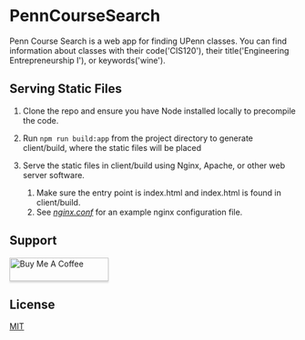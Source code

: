 # PennCourseSearch

Penn Course Search is a web app for finding UPenn classes. You can find information about classes
with their code('CIS120'), their title('Engineering Entrepreneurship I'), or keywords('wine').

## Serving Static Files

1. Clone the repo and ensure you have Node installed locally to precompile the code.

2. Run `npm run build:app` from the project directory to generate client/build, where the static files will be placed

3. Serve the static files in client/build using Nginx, Apache, or other web server software.
    1. Make sure the entry point is index.html and index.html is found in client/build.
    2. See *[nginx.conf](https://github.com/Henri93/PennCourseSearch/blob/clientLoads/nginx.conf)* for an example nginx configuration file.


## Support

<a href="https://www.buymeacoffee.com/henrygarant" target="_blank"><img src="https://www.buymeacoffee.com/assets/img/custom_images/orange_img.png" alt="Buy Me A Coffee" style="height: 41px !important;width: 174px !important;box-shadow: 0px 3px 2px 0px rgba(190, 190, 190, 0.5) !important;-webkit-box-shadow: 0px 3px 2px 0px rgba(190, 190, 190, 0.5) !important;" ></a>

## License
[MIT](https://choosealicense.com/licenses/mit/)